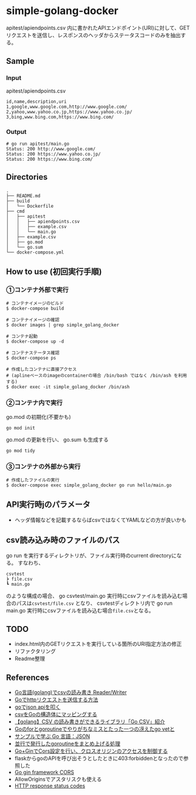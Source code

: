 # simple-golang-docker

apitest/apiendpoints.csv 内に書かれたAPIエンドポイント(URI)に対して、GETリクエストを送信し、レスポンスのヘッダからステータスコードのみを抽出する。

## Sample

### Input

apitest/apiendpoints.csv
```
id,name,description,uri
1,google,www.google.com,http://www.google.com/
2,yahoo,www.yahoo.co.jp,https://www.yahoo.co.jp/
3,bing,www.bing.com,https://www.bing.com/
```

### Output

```
# go run apitest/main.go
Status: 200 http://www.google.com/
Status: 200 https://www.yahoo.co.jp/
Status: 200 https://www.bing.com/
```

## Directories

```
.
├── README.md
├── build
│   └── Dockerfile
├── cmd
│   ├── apitest
│   │   ├── apiendpoints.csv
│   │   ├── example.csv
│   │   └── main.go
│   ├── example.csv
│   ├── go.mod
│   └── go.sum
└── docker-compose.yml
```

## How to use (初回実行手順)


### ①コンテナ外部で実行

```
# コンテナイメージのビルド
$ docker-compose build

# コンテナイメージの確認
$ docker images | grep simple_golang_docker

# コンテナ起動
$ docker-compose up -d

# コンテナステータス確認
$ docker-compose ps

# 作成したコンテナに直接アクセス
# (aplineベースのimageのcontainerの場合 /bin/bash ではなく /bin/ash を利用する)
$ docker exec -it simple_golang_docker /bin/ash 
```

### ②コンテナ内で実行

go.mod の初期化(不要かも)
```
go mod init
```

go.mod の更新を行い、 go.sum も生成する
```
go mod tidy
```

### ③コンテナの外部から実行
```
# 作成したファイルの実行
$ docker-compose exec simple_golang_docker go run hello/main.go
```

## API実行時jのパラメータ

* ヘッダ情報などを記載するならばcsvではなくてYAMLなどの方が良いかも

## csv読み込み時のファイルのパス

go run を実行するディレクトリが、ファイル実行時のcurrent directoryになる。
すなわち、
```
csvtest
┝ file.csv
┗ main.go
```
のような構成の場合、
go csvtest/main.go 実行時にcsvファイルを読み込む場合のパスは```csvtest/file.csv``` となり、
csvtestディレクトリ内で go run main.go 実行時にcsvファイルを読み込む場合```file.csv```となる。

## TODO

* index.html内のGETリクエストを実行している箇所のURI指定方法の修正
* リファクタリング
* Readme整理

## References

* [Go言語(golang)でcsvの読み書き Reader/Writer](https://golang.hateblo.jp/entry/golang-encoding-csv)
* [Goでhttpリクエストを送信する方法](https://qiita.com/taizo/items/c397dbfed7215969b0a5)
* [goでjson apiを叩く](https://qiita.com/nyamage/items/46f17318473aa141ffd5)
* [csvをGoの構造体にマッピングする](https://nakawatch.hatenablog.com/entry/2018/05/29/184737)
* [【golang】CSV の読み書きができるライブラリ「Go CSV」紹介](https://baba-s.hatenablog.com/entry/2018/11/23/220600)
* [Goのforとgoroutineでやりがちなミスとたった一つの冴えたgo vetと](https://qiita.com/sudix/items/67d4cad08fe88dcb9a6d)
* [サンプルで学ぶ Go 言語：JSON](https://www.spinute.org/go-by-example/json.html)
* [並行で発行したgoroutineをまとめ上げる処理](https://gist.github.com/paperlefthand/55c8147d5ebe7a243e9f65191be1d282)
* [Go+GinでCors設定を行い、クロスオリジンのアクセスを制御する](https://ti-tomo-knowledge.hatenablog.com/entry/2020/06/15/213401)
 * flaskからgoのAPIを呼び出そうとしたときに403:forbiddenとなったので参照した
* [Go gin framework CORS](https://stackoverflow.com/questions/29418478/go-gin-framework-cors)
 * AllowOriginsでアスタリスクも使える
* [HTTP response status codes](https://developer.mozilla.org/en-US/docs/Web/HTTP/Status)